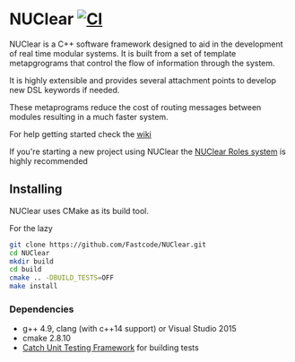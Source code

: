 NUClear [![CI](https://github.com/Fastcode/NUClear/actions/workflows/main.yaml/badge.svg)](https://github.com/Fastcode/NUClear/actions/workflows/main.yaml)
=======

NUClear is a C++ software framework designed to aid in the development of real time modular systems.
It is built from a set of template metapgrograms that control the flow of information through the system.

It is highly extensible and provides several attachment points to develop new DSL keywords if needed.

These metaprograms reduce the cost of routing messages between modules resulting in a much faster system.

For help getting started check the [wiki](https://github.com/Fastcode/NUClear/wiki)

If you're starting a new project using NUClear the [NUClear Roles system](https://github.com/Fastcode/NUClearRoles) is highly recommended

## Installing
NUClear uses CMake as its build tool.

For the lazy
```bash
git clone https://github.com/Fastcode/NUClear.git
cd NUClear
mkdir build
cd build
cmake .. -DBUILD_TESTS=OFF
make install
```

### Dependencies
* g++ 4.9, clang (with c++14 support) or Visual Studio 2015
* cmake 2.8.10
* [Catch Unit Testing Framework](https://github.com/philsquared/Catch) for building tests

